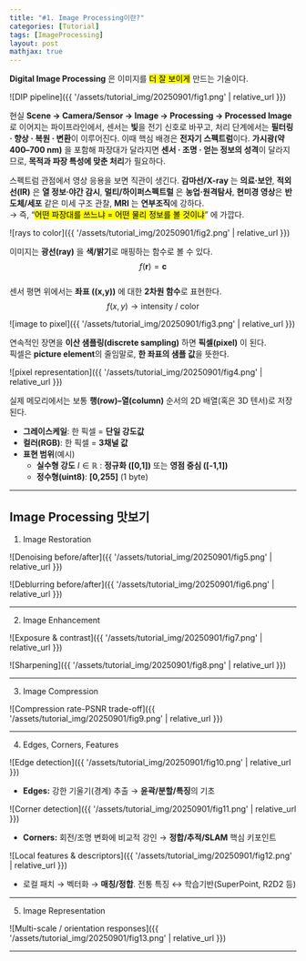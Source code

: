 ```yaml
---
title: "#1. Image Processing이란?"
categories: [Tutorial]
tags: [ImageProcessing]
layout: post
mathjax: true
---
```


**Digital Image Processing** 은 이미지를 <mark>더 잘 보이게</mark> 만드는 기술이다.

![DIP pipeline]({{ '/assets/tutorial_img/20250901/fig1.png' | relative_url }})

현실 **Scene → Camera/Sensor → Image → Processing → Processed Image** 로 이어지는 파이프라인에서, 센서는 **빛**을 전기 신호로 바꾸고, 처리 단계에서는 **필터링 · 향상 · 복원 · 변환**이 이루어진다. 이때 핵심 배경은 **전자기 스펙트럼**이다. **가시광(약 400–700 nm)** 을 포함해 파장대가 달라지면 **센서 · 조명 · 얻는 정보의 성격**이 달라지므로, **목적과 파장 특성에 맞춘 처리**가 필요하다.

스펙트럼 관점에서 영상 응용을 보면 직관이 생긴다. **감마선/X-ray** 는 **의료·보안**, **적외선(IR)** 은 **열 정보·야간 감시**, **멀티/하이퍼스펙트럴** 은 **농업·원격탐사**, **현미경 영상**은 **반도체/세포** 같은 미세 구조 관찰, **MRI** 는 **연부조직**에 강하다.  
→ 즉, “<mark>어떤 파장대를 쓰느냐 = 어떤 물리 정보를 볼 것이냐</mark>” 에 가깝다.

![rays to color]({{ '/assets/tutorial_img/20250901/fig2.png' | relative_url }})

이미지는 **광선(ray)** 을 **색/밝기**로 매핑하는 함수로 볼 수 있다.  
$$f(\mathbf{r})=\mathbf{c}$$  
센서 평면 위에서는 **좌표 \((x,y)\)** 에 대한 **2차원 함수**로 표현한다.  
$$f(x,y)\rightarrow \text{intensity / color}$$

![image to pixel]({{ '/assets/tutorial_img/20250901/fig3.png' | relative_url }})

연속적인 장면을 **이산 샘플링(discrete sampling)** 하면 **픽셀(pixel)** 이 된다.  
픽셀은 **picture element**의 줄임말로, **한 좌표의 샘플 값**을 뜻한다.

![pixel representation]({{ '/assets/tutorial_img/20250901/fig4.png' | relative_url }})

실제 메모리에서는 보통 **행(row)–열(column)** 순서의 2D 배열(혹은 3D 텐서)로 저장된다.  
- **그레이스케일**: 한 픽셀 = **단일 강도값**  
- **컬러(RGB)**: 한 픽셀 = **3채널 값**  
- **표현 범위**(예시)  
  - **실수형 강도** $I \in \mathbb{R}$ : **정규화 \([0,1]\)** 또는 **영점 중심 \([-1,1]\)**  
  - **정수형(uint8)**: **\[0,255\]** (1 byte)

---

## Image Processing 맛보기

1) Image Restoration

![Denoising before/after]({{ '/assets/tutorial_img/20250901/fig5.png' | relative_url }})


![Deblurring before/after]({{ '/assets/tutorial_img/20250901/fig6.png' | relative_url }})


---

2) Image Enhancement

![Exposure & contrast]({{ '/assets/tutorial_img/20250901/fig7.png' | relative_url }})


![Sharpening]({{ '/assets/tutorial_img/20250901/fig8.png' | relative_url }})


---

3) Image Compression

![Compression rate-PSNR trade-off]({{ '/assets/tutorial_img/20250901/fig9.png' | relative_url }})

---

4) Edges, Corners, Features

![Edge detection]({{ '/assets/tutorial_img/20250901/fig10.png' | relative_url }})

- **Edges:** 강한 기울기(경계) 추출 → **윤곽/분할/특징**의 기초

![Corner detection]({{ '/assets/tutorial_img/20250901/fig11.png' | relative_url }})

- **Corners:** 회전/조명 변화에 비교적 강인 → **정합/추적/SLAM** 핵심 키포인트

![Local features & descriptors]({{ '/assets/tutorial_img/20250901/fig12.png' | relative_url }})

- 로컬 패치 → 벡터화 → **매칭/정합**. 전통 특징 ↔ 학습기반(SuperPoint, R2D2 등)

---

5) Image Representation

![Multi-scale / orientation responses]({{ '/assets/tutorial_img/20250901/fig13.png' | relative_url }})

---

